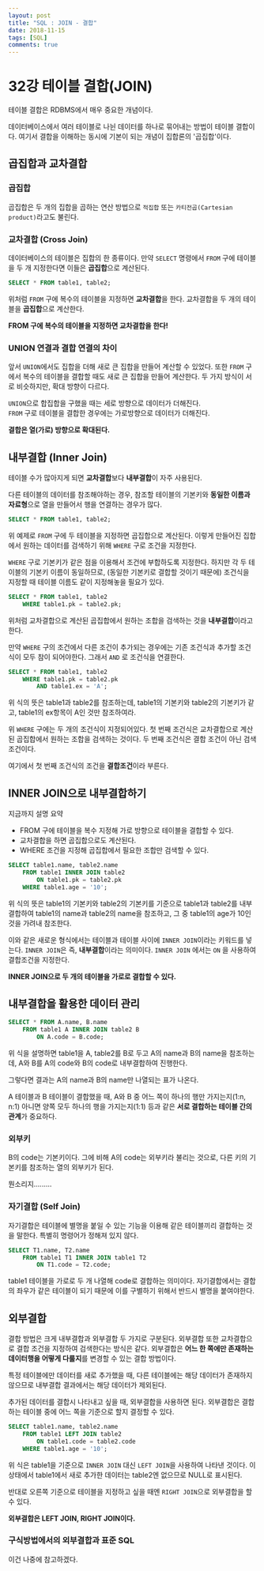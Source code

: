 ```yaml
---
layout: post
title: "SQL : JOIN - 결합"
date: 2018-11-15
tags: [SQL]
comments: true
---
```


# 32강 테이블 결합(JOIN)

테이블 결합은 RDBMS에서 매우 중요한 개념이다.

데이터베이스에서 여러 테이블로 나뉜 데이터를 하나로 묶어내는 방법이 테이블 결합이다. 여기서 결합을 이해하는 동시에 기본이 되는 개념이 집합론의 '곱집합'이다.

## 곱집합과 교차결합

### 곱집합

곱집합은 두 개의 집합을 곱하는 연산 방법으로 `적집합` 또는 `카티전곱(Cartesian product)`라고도 불린다.

### 교차결합 (Cross Join)

데이터베이스의 테이블은 집합의 한 종류이다. 만약  `SELECT` 명령에서 `FROM` 구에 테이블을 두 개 지정한다면 이들은 **곱집합**으로 계산된다.

```sql
SELECT * FROM table1, table2;
```

위처럼 `FROM` 구에 복수의 테이블을 지정하면 **교차결합**을 한다. 교차결합을 두 개의 테이블을 **곱집합**으로 계산한다.

**FROM 구에 복수의 테이블을 지정하면 교차결합을 한다!**

### UNION 연결과 결합 연결의 차이

앞서 `UNION`에서도 집합을 더해 새로 큰 집합을 만들어 계산할 수 있었다. 또한 `FROM` 구에서 복수의 테이블을 결합할 때도 새로 큰 집합을 만들어 계산한다. 두 가지 방식이 서로 비슷하지만, 확대 방향이 다르다.

`UNION`으로 합집합을 구했을 때는 세로 방향으로 데이터가 더해진다. <br>
`FROM` 구로 테이블을 결합한 경우에는 가로방향으로 데이터가 더해진다.

**결합은 열(가로) 방향으로 확대된다.**

## 내부결합 (Inner Join)

테이블 수가 많아지게 되면 **교차결합**보다 **내부결합**이 자주 사용된다.

다른 테이블의 데이터를 참조해야하는 경우, 참조할 테이블의 기본키와 **동일한 이름과 자료형**으로 열을 만들어서 행을 연결하는 경우가 많다.

```sql
SELECT * FROM table1, table2;
```

위 예제로 `FROM` 구에 두 테이블을 지정하면 곱집합으로 계산된다. 이렇게 만들어진 집합에서 원하는 데이터를 검색하기 위해 `WHERE` 구로 조건을 지정한다.

`WHERE` 구로 기본키가 같은 점을 이용해서 조건에 부합하도록 지정한다. 하지만 각 두 테이블의 기본키 이름이 동일하므로, (동일한 기본키로 결합할 것이기 때문에) 조건식을 지정할 때 테이블 이름도 같이 지정해놓을 필요가 있다.

```sql
SELECT * FROM table1, table2
	WHERE table1.pk = table2.pk;
```

위처럼 교차결합으로 계산된 곱집합에서 원하는 조합을 검색하는 것을 **내부결합**이라고 한다.

만약 `WHERE` 구의 조건에서 다른 조건이 추가되는 경우에는 기존 조건식과 추가할 조건식이 모두 참이 되어야한다. 그래서 `AND` 로 조건식을 연결한다.

```sql
SELECT * FROM table1, table2
	WHERE table1.pk = table2.pk
		AND table1.ex = 'A';
```

위 식의 뜻은 table1과 table2를 참조하는데, table1의 기본키와 table2의 기본키가 같고, table1의 ex항목이 A인 것만 참조하여라.

위 `WHERE` 구에는 두 개의 조건식이 지정되어있다. 첫 번째 조건식은 교차결합으로 계산된 곱집합에서 원하는 조합을 검색하는 것이다. 두 번째 조건식은 결합 조건이 아닌 검색 조건이다.

여기에서 첫 번째 조건식의 조건을 **결합조건**이라 부른다.

## INNER JOIN으로 내부결합하기

지금까지 설명 요약

- FROM 구에 테이블을 복수 지정해 가로 방향으로 테이블을 결합할 수 있다.
- 교차결합을 하면 곱집합으로도 계산된다.
- WHERE 조건을 지정해 곱집합에서 필요한 조합만 검색할 수 있다.

```sql
SELECT table1.name, table2.name
	FROM table1 INNER JOIN table2
		ON table1.pk = table2.pk
	WHERE table1.age = '10';
```

위 식의 뜻은 table1의 기본키와 table2의 기본키를 기준으로 table1과 table2를 내부결합하여 table1의 name과 table2의 name을 참조하고, 그 중 table1의 age가 10인 것을 가려내 참조한다.

이와 같은 새로운 형식에서는 테이블과 테이블 사이에 `INNER JOIN`이라는 키워드를 넣는다. `INNER JOIN`은 즉, **내부결합**이라는 의미이다. `INNER JOIN` 에서는 `ON` 을 사용하여 결합조건을 지정한다.

**INNER JOIN으로 두 개의 테이블을 가로로 결합할 수 있다.**

## 내부결합을 활용한 데이터 관리

```sql
SELECT * FROM A.name, B.name
	FROM table1 A INNER JOIN table2 B
		ON A.code = B.code;
```

위 식을 설명하면 table1을 A, table2를 B로 두고 A의 name과 B의 name을 참조하는데, A와 B를 A의 code와 B의 code로 내부결합하여 진행한다.

그렇다면 결과는 A의 name과 B의 name만 나열되는 표가 나온다.

A 테이블과 B 테이블이 결합했을 때, A와 B 중 어느 쪽이 하나의 행만 가지는지(1:n, n:1) 아니면 양쪽 모두 하나의 행을 가지는지(1:1) 등과 같은 **서로 결합하는 테이블 간의 관계**가 중요하다.

### 외부키

B의 code는 기본키이다. 그에 비해 A의 code는 외부키라 불리는 것으로, 다른 키의 기본키를 참조하는 열의 외부키가 된다.

뭔소리지.........

### 자기결합 (Self Join)

자기결합은 테이블에 별명을 붙일 수 있는 기능을 이용해 같은 테이블끼리 결합하는 것을 말한다. 특별히 명령어가 정해져 있지 않다.

```sql
SELECT T1.name, T2.name
	FROM table1 T1 INNER JOIN table1 T2
		ON T1.code = T2.code;
```

table1 테이블을 가로로 두 개 나열해 code로 결합하는 의미이다. 자기결합에서는 결합의 좌우가 같은 테이블이 되기 때문에 이를 구별하기 위해서 반드시 별명을 붙여야한다.

## 외부결합

결합 방법은 크게 내부결합과 외부결합 두 가지로 구분된다. 외부결합 또한 교차결합으로 결합 조건을 지정하여 검색한다는 방식은 같다. 외부결합은 **어느 한 쪽에만 존재하는 데이터행을 어떻게 다룰지**를 변경할 수 있는 결합 방법이다.

특정 테이블에만 데이터를 새로 추가했을 때, 다른 테이블에는 해당 데이터가 존재하지 않으므로 내부결합 결과에서는 해당 데이터가 제외된다.

추가된 데이터를 결합시 나타내고 싶을 때, 외부결합을 사용하면 된다. 외부결합은 결합하는 테이블 중에 어느 쪽을 기준으로 할지 결정할 수 있다.

```sql
SELECT table1.name, table2.name
	FROM table1 LEFT JOIN table2
		ON table1.code = table2.code
	WHERE table1.age = '10';
```

위 식은 table1을 기준으로 `INNER JOIN` 대신 `LEFT JOIN`을 사용하여 나타낸 것이다. 이 상태에서 table1에서 새로 추가한 데이터는 table2엔 없으므로 NULL로 표시된다.

반대로 오른쪽 기준으로 테이블을 지정하고 싶을 때엔 `RIGHT JOIN`으로 외부결합을 할 수 있다.

**외부결합은 LEFT JOIN, RIGHT JOIN이다.**

### 구식방법에서의 외부결합과 표준 SQL

이건 나중에 참고하겠다.
